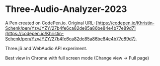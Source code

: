 # Three-Audio-Analyzer-2023

A Pen created on CodePen.io. Original URL: [https://codepen.io/Khristin-Schenk/pen/YzvJYZY/27b4fe6ca82de85a86be84e4b77e89d7](https://codepen.io/Khristin-Schenk/pen/YzvJYZY/27b4fe6ca82de85a86be84e4b77e89d7).

Three.jS and WebAudio API experiment. 

Best view in Chrome with full screen mode (Change view -> Full page)
